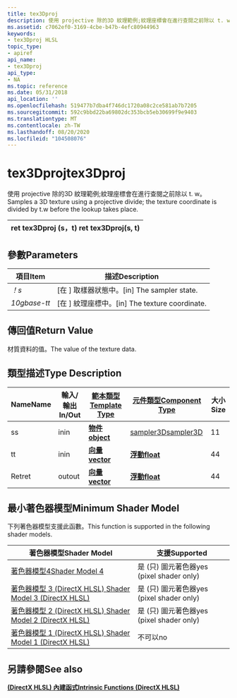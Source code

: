 ```yaml
---
title: tex3Dproj
description: 使用 projective 除的3D 紋理範例;紋理座標會在進行查閱之前除以 t. w。
ms.assetid: c7062ef0-3169-4cbe-b47b-4efc80944963
keywords:
- tex3Dproj HLSL
topic_type:
- apiref
api_name:
- tex3Dproj
api_type:
- NA
ms.topic: reference
ms.date: 05/31/2018
api_location: ''
ms.openlocfilehash: 519477b7dba4f746dc1720a08c2ce581ab7b7205
ms.sourcegitcommit: 592c9bbd22ba69802dc353bcb5eb30699f9e9403
ms.translationtype: MT
ms.contentlocale: zh-TW
ms.lasthandoff: 08/20/2020
ms.locfileid: "104508076"
---
```

# <a name="tex3dproj"></a><span data-ttu-id="eb25c-104">tex3Dproj</span><span class="sxs-lookup"><span data-stu-id="eb25c-104">tex3Dproj</span></span>

<span data-ttu-id="eb25c-105">使用 projective 除的3D 紋理範例;紋理座標會在進行查閱之前除以 t. w。</span><span class="sxs-lookup"><span data-stu-id="eb25c-105">Samples a 3D texture using a projective divide; the texture coordinate is divided by t.w before the lookup takes place.</span></span>



| <span data-ttu-id="eb25c-106">ret tex3Dproj (s，t) </span><span class="sxs-lookup"><span data-stu-id="eb25c-106">ret tex3Dproj(s, t)</span></span> |
|---------------------|



 

## <a name="parameters"></a><span data-ttu-id="eb25c-107">參數</span><span class="sxs-lookup"><span data-stu-id="eb25c-107">Parameters</span></span>



| <span data-ttu-id="eb25c-108">項目</span><span class="sxs-lookup"><span data-stu-id="eb25c-108">Item</span></span>                                                   | <span data-ttu-id="eb25c-109">描述</span><span class="sxs-lookup"><span data-stu-id="eb25c-109">Description</span></span>                               |
|--------------------------------------------------------|-------------------------------------------|
| <span data-ttu-id="eb25c-110"><span id="s"></span><span id="S"></span>*！*</span><span class="sxs-lookup"><span data-stu-id="eb25c-110"><span id="s"></span><span id="S"></span>*s*</span></span><br/> | <span data-ttu-id="eb25c-111">\[在 \] 取樣器狀態中。</span><span class="sxs-lookup"><span data-stu-id="eb25c-111">\[in\] The sampler state.</span></span><br/>      |
| <span data-ttu-id="eb25c-112"><span id="t"></span><span id="T"></span>*10gbase-t*</span><span class="sxs-lookup"><span data-stu-id="eb25c-112"><span id="t"></span><span id="T"></span>*t*</span></span><br/> | <span data-ttu-id="eb25c-113">\[在 \] 紋理座標中。</span><span class="sxs-lookup"><span data-stu-id="eb25c-113">\[in\] The texture coordinate.</span></span><br/> |



 

## <a name="return-value"></a><span data-ttu-id="eb25c-114">傳回值</span><span class="sxs-lookup"><span data-stu-id="eb25c-114">Return Value</span></span>

<span data-ttu-id="eb25c-115">材質資料的值。</span><span class="sxs-lookup"><span data-stu-id="eb25c-115">The value of the texture data.</span></span>

## <a name="type-description"></a><span data-ttu-id="eb25c-116">類型描述</span><span class="sxs-lookup"><span data-stu-id="eb25c-116">Type Description</span></span>



| <span data-ttu-id="eb25c-117">Name</span><span class="sxs-lookup"><span data-stu-id="eb25c-117">Name</span></span> | <span data-ttu-id="eb25c-118">輸入/輸出</span><span class="sxs-lookup"><span data-stu-id="eb25c-118">In/Out</span></span> | [<span data-ttu-id="eb25c-119">**範本類型**</span><span class="sxs-lookup"><span data-stu-id="eb25c-119">**Template Type**</span></span>](dx-graphics-hlsl-intrinsic-functions.md)                       | [<span data-ttu-id="eb25c-120">**元件類型**</span><span class="sxs-lookup"><span data-stu-id="eb25c-120">**Component Type**</span></span>](dx-graphics-hlsl-intrinsic-functions.md) | <span data-ttu-id="eb25c-121">大小</span><span class="sxs-lookup"><span data-stu-id="eb25c-121">Size</span></span> |
|------|--------|-------------------------------------------------------------------------------------|----------------------------------------------------------------|------|
| <span data-ttu-id="eb25c-122">s</span><span class="sxs-lookup"><span data-stu-id="eb25c-122">s</span></span>    | <span data-ttu-id="eb25c-123">in</span><span class="sxs-lookup"><span data-stu-id="eb25c-123">in</span></span>     | [<span data-ttu-id="eb25c-124">**物件**</span><span class="sxs-lookup"><span data-stu-id="eb25c-124">**object**</span></span>](dx-graphics-hlsl-intrinsic-functions.md) | [<span data-ttu-id="eb25c-125">sampler3D</span><span class="sxs-lookup"><span data-stu-id="eb25c-125">sampler3D</span></span>](dx-graphics-hlsl-sampler.md)                      | <span data-ttu-id="eb25c-126">1</span><span class="sxs-lookup"><span data-stu-id="eb25c-126">1</span></span>    |
| <span data-ttu-id="eb25c-127">t</span><span class="sxs-lookup"><span data-stu-id="eb25c-127">t</span></span>    | <span data-ttu-id="eb25c-128">in</span><span class="sxs-lookup"><span data-stu-id="eb25c-128">in</span></span>     | [<span data-ttu-id="eb25c-129">**向量**</span><span class="sxs-lookup"><span data-stu-id="eb25c-129">**vector**</span></span>](dx-graphics-hlsl-intrinsic-functions.md) | [<span data-ttu-id="eb25c-130">**浮動**</span><span class="sxs-lookup"><span data-stu-id="eb25c-130">**float**</span></span>](/windows/desktop/WinProg/windows-data-types)                        | <span data-ttu-id="eb25c-131">4</span><span class="sxs-lookup"><span data-stu-id="eb25c-131">4</span></span>    |
| <span data-ttu-id="eb25c-132">Ret</span><span class="sxs-lookup"><span data-stu-id="eb25c-132">ret</span></span>  | <span data-ttu-id="eb25c-133">out</span><span class="sxs-lookup"><span data-stu-id="eb25c-133">out</span></span>    | [<span data-ttu-id="eb25c-134">**向量**</span><span class="sxs-lookup"><span data-stu-id="eb25c-134">**vector**</span></span>](dx-graphics-hlsl-intrinsic-functions.md) | [<span data-ttu-id="eb25c-135">**浮動**</span><span class="sxs-lookup"><span data-stu-id="eb25c-135">**float**</span></span>](/windows/desktop/WinProg/windows-data-types)                        | <span data-ttu-id="eb25c-136">4</span><span class="sxs-lookup"><span data-stu-id="eb25c-136">4</span></span>    |



 

## <a name="minimum-shader-model"></a><span data-ttu-id="eb25c-137">最小著色器模型</span><span class="sxs-lookup"><span data-stu-id="eb25c-137">Minimum Shader Model</span></span>

<span data-ttu-id="eb25c-138">下列著色器模型支援此函數。</span><span class="sxs-lookup"><span data-stu-id="eb25c-138">This function is supported in the following shader models.</span></span>



| <span data-ttu-id="eb25c-139">著色器模型</span><span class="sxs-lookup"><span data-stu-id="eb25c-139">Shader Model</span></span>                                              | <span data-ttu-id="eb25c-140">支援</span><span class="sxs-lookup"><span data-stu-id="eb25c-140">Supported</span></span>               |
|-----------------------------------------------------------|-------------------------|
| [<span data-ttu-id="eb25c-141">著色器模型4</span><span class="sxs-lookup"><span data-stu-id="eb25c-141">Shader Model 4</span></span>](dx-graphics-hlsl-sm4.md)                | <span data-ttu-id="eb25c-142">是 (只) 圖元著色器</span><span class="sxs-lookup"><span data-stu-id="eb25c-142">yes (pixel shader only)</span></span> |
| [<span data-ttu-id="eb25c-143">著色器模型 3 (DirectX HLSL) </span><span class="sxs-lookup"><span data-stu-id="eb25c-143">Shader Model 3 (DirectX HLSL)</span></span>](dx-graphics-hlsl-sm3.md) | <span data-ttu-id="eb25c-144">是 (只) 圖元著色器</span><span class="sxs-lookup"><span data-stu-id="eb25c-144">yes (pixel shader only)</span></span> |
| [<span data-ttu-id="eb25c-145">著色器模型 2 (DirectX HLSL) </span><span class="sxs-lookup"><span data-stu-id="eb25c-145">Shader Model 2 (DirectX HLSL)</span></span>](dx-graphics-hlsl-sm2.md) | <span data-ttu-id="eb25c-146">是 (只) 圖元著色器</span><span class="sxs-lookup"><span data-stu-id="eb25c-146">yes (pixel shader only)</span></span> |
| [<span data-ttu-id="eb25c-147">著色器模型 1 (DirectX HLSL) </span><span class="sxs-lookup"><span data-stu-id="eb25c-147">Shader Model 1 (DirectX HLSL)</span></span>](dx-graphics-hlsl-sm1.md) | <span data-ttu-id="eb25c-148">不可以</span><span class="sxs-lookup"><span data-stu-id="eb25c-148">no</span></span>                      |



 

## <a name="see-also"></a><span data-ttu-id="eb25c-149">另請參閱</span><span class="sxs-lookup"><span data-stu-id="eb25c-149">See also</span></span>

<dl> <dt>

[<span data-ttu-id="eb25c-150">**(DirectX HLSL) 內建函式**</span><span class="sxs-lookup"><span data-stu-id="eb25c-150">**Intrinsic Functions (DirectX HLSL)**</span></span>](dx-graphics-hlsl-intrinsic-functions.md)
</dt> </dl>

 

